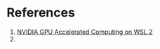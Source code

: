 ---
---

# References
1. [NVIDIA GPU Accelerated Computing on WSL 2](https://docs.nvidia.com/cuda/wsl-user-guide/index.html)
2. 